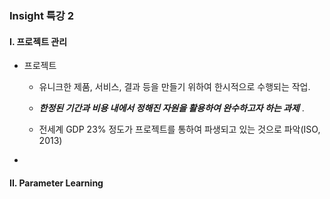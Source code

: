 ### Insight 특강 2

#### I. 프로젝트 관리

- 프로젝트

  - 유니크한 제품, 서비스, 결과 등을 만들기 위하여 한시적으로 수행되는 작업. 
  - ***한정된 기간과 비용 내에서 정해진 자원을 활용하여 완수하고자 하는 과제*** .

  - 전세계 GDP 23% 정도가 프로젝트를 통하여 파생되고 있는 것으로 파악(ISO, 2013)



- 



























#### II. Parameter Learning

